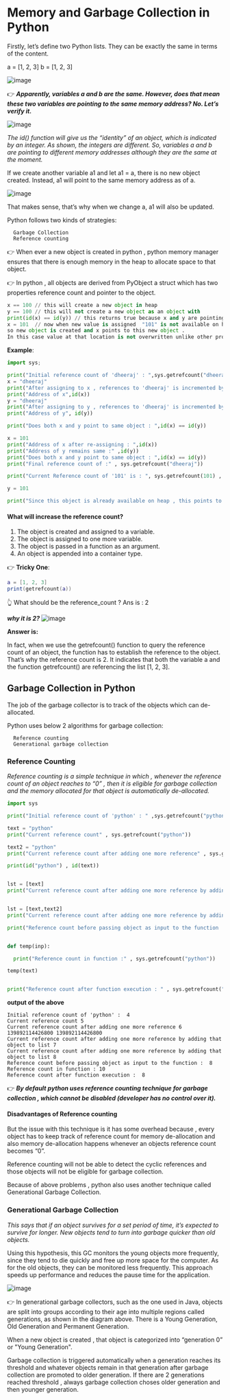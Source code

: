 # Memory and Garbage Collection in Python

Firstly, let’s define two Python lists. They can be exactly the same in terms of the content.

a = [1, 2, 3]
b = [1, 2, 3]

![image](https://user-images.githubusercontent.com/33947539/153866590-7f4bb9a5-d750-4d65-83d6-3c0194b6f6da.png)

👉 ***Apparently, variables a and b are the same. However, does that mean these two variables are pointing to the same memory address? No. Let’s verify it.***

![image](https://user-images.githubusercontent.com/33947539/153866699-a7690807-336f-4da6-86f3-b467b9cd5679.png)

*The id() function will give us the “identity” of an object, which is indicated by an integer. As shown, the integers are different. So, variables a and b are pointing to different memory addresses although they are the same at the moment.*

If we create another variable a1 and let a1 = a, there is no new object created. Instead, a1 will point to the same memory address as of a.

![image](https://user-images.githubusercontent.com/33947539/153866796-119c21ed-77b9-4f4d-92a5-377cca73c589.png)

That makes sense, that’s why when we change a, a1 will also be updated.


Python follows two kinds of strategies:
      
      Garbage Collection
      Reference counting
      

👉 When ever a new object is created in python , python memory manager ensures that there is enough memory in the heap to allocate space to that object.

👉 In python , all objects are derived from PyObject a struct which has two properties reference count and pointer to the object.


```python
x == 100 // this will create a new object in heap
y == 100 // this will not create a new object as an object with           value 100 is already available on heap
print(id(x) == id(y)) // this returns true because x and y are pointing to same object on heap
x = 101  // now when new value is assigned  "101" is not available on heap , 
so new object is created and x points to this new object . 
In this case value at that location is not overwritten unlike other programming languages.
```

**Example**:

```python
import sys;

print("Initial reference count of 'dheeraj' : ",sys.getrefcount("dheeraj"))
x = "dheeraj"
print("After assigning to x , references to 'dheeraj' is incremented by 1: ",sys.getrefcount("dheeraj"))
print("Address of x",id(x))
y = "dheeraj"
print("After assigning to y , references to 'dheeraj' is incremented by 1 : ",sys.getrefcount("dheeraj"))
print("Address of y", id(y))

print("Does both x and y point to same object : ",id(x) == id(y))

x = 101
print("Address of x after re-assigning : ",id(x))
print("Address of y remains same :" ,id(y)) 
print("Does both x and y point to same object : ",id(x) == id(y))
print("Final reference count of :" , sys.getrefcount("dheeraj"))

print("Current Reference count of '101' is : ", sys.getrefcount(101) , " , Address : " ,id(101))

y = 101

print("Since this object is already available on heap , this points to same object : " , id(y) == id(101) , " \n Reference count : " ,sys.getrefcount(101))
```

#### What will increase the reference count?

1. The object is created and assigned to a variable.
2. The object is assigned to one more variable.
3. The object is passed in a function as an argument.
4. An object is appended into a container type.

👉 **Tricky One**:

```Lua
a = [1, 2, 3]
print(getrefcount(a))
```

👆 What should be the reference_count ?  Ans is : 2

***why it is 2?***
![image](https://user-images.githubusercontent.com/33947539/153867435-473985e0-35e8-4e95-b62d-6554890d008b.png)

**Answer is:**

In fact, when we use the getrefcount() function to query the reference count of an object, the function has to establish the reference to the object. That’s why the reference count is 2. It indicates that both the variable a and the function getrefcount() are referencing the list [1, 2, 3].




## Garbage Collection in Python

The job of the garbage collector is to track of the objects which can de-allocated.

Python uses below 2 algorithms for garbage collection:
      
      Reference counting
      Generational garbage collection
      
### Reference Counting
*Reference counting is a simple technique in which , whenever the reference count of an object reaches to “0” , then it is eligible for garbage collection and the memory allocated for that object is automatically de-allocated.*

```python
import sys

print("Initial reference count of 'python' : " ,sys.getrefcount("python") )

text = "python"
print("Current reference count" , sys.getrefcount("python"))

text2 = "python"
print("Current reference count after adding one more reference" , sys.getrefcount("python"))

print(id("python") , id(text))


lst = [text]
print("Current reference count after adding one more reference by adding that object to list" , sys.getrefcount("python"))


lst = [text,text2]
print("Current reference count after adding one more reference by adding that object to list" , sys.getrefcount("python"))

print("Reference count before passing object as input to the function : ",sys.getrefcount("python"))


def temp(inp):

  print("Reference count in function :" , sys.getrefcount("python"))

temp(text)


print("Reference count after function execution : " , sys.getrefcount("python"))
```

**output of the above**

```shell
Initial reference count of 'python' :  4
Current reference count 5
Current reference count after adding one more reference 6
139892114426800 139892114426800
Current reference count after adding one more reference by adding that object to list 7
Current reference count after adding one more reference by adding that object to list 8
Reference count before passing object as input to the function :  8
Reference count in function : 10
Reference count after function execution :  8
```

👉 ***By default python uses reference counting technique for garbage collection , which cannot be disabled (developer has no control over it).***

#### Disadvantages of Reference counting
But the issue with this technique is it has some overhead because , every object has to keep track of reference count for memory de-allocation and also memory de-allocation happens whenever an objects reference count becomes “0”.

Reference counting will not be able to detect the cyclic references and those objects will not be eligible for garbage collection.

Because of above problems , python also uses another technique called Generational Garbage Collection.

### Generational Garbage Collection

*This says that if an object survives for a set period of time, it’s expected to survive for longer. New objects tend to turn into garbage quicker than old objects.*

Using this hypothesis, this GC monitors the young objects more frequently, since they tend to die quickly and free up more space for the computer. As for the old objects, they can be monitored less frequently. This approach speeds up performance and reduces the pause time for the application.

![image](https://user-images.githubusercontent.com/33947539/153865547-c9371c20-1fba-4947-9658-71b8f3d01f8b.png)

👉 In generational garbage collectors, such as the one used in Java, objects are split into groups according to their age into multiple regions called generations, as shown in the diagram above. There is a Young Generation, Old Generation and Permanent Generation.

When a new object is created , that object is categorized into “generation 0” or "Young Generation".

Garbage collection is triggered automatically when a generation reaches its threshold and whatever objects remain in that generation after garbage collection are promoted to older generation.
If there are 2 generations reached threshold , always garbage collection choses older generation and then younger generation.






